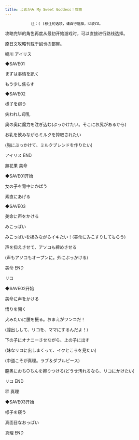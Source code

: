 ```yaml
---
title: よめがみ My Sweet Goddess！攻略
---
```


                注：( )标注的选项，请自行选择，回收CG。

攻略完毕的角色再度从最初开始游戏时，可以直接进行路线选择。

原日文攻略刊载于誠也の部屋。



鳴川 アイリス



◆SAVE01

まずは事情を訊く

もう少し焦らす

◆SAVE02

様子を窺う

失われし母乳

奥の奥に魔力を注ぎ込む(ぶっかけたい。そこにお尻があるから)

お乳を飲みながらミルクを搾取されたい

(胸にぶっかけて、ミルクブレンドを作りたい)



アイリス END



無花果 美命



◆SAVE01开始

女の子を背中にかばう

素直にあげる

◆SAVE03

美命に声をかける

みこっぱい

みこっぱいを揉みながらイキたい！(美命にみこすりしてもらう)

声を抑えさせて、アソコも締めさせる

(声もアソコもオープンに。外にぶっかける)



美命 END



リコ



◆SAVE02开始

美命に声をかける

悟りを開く

犬みたいに腰を振る。おまえがワンコだ！

(膣出しして、リコを、ママにするんだよ！)

下の子にオナニーさせながら、上の子に出す

(妹なリコに出しまくって、イクところを見たい)

(中道こそが真理。ラブ＆ダブルピース)

膣奥におち○ちんを擦りつける(どうせ汚れるなら、リコにかけたい)



リコ END



秤 真理



◆SAVE03开始

様子を窺う

真面目なおっぱい



真理 END


              
